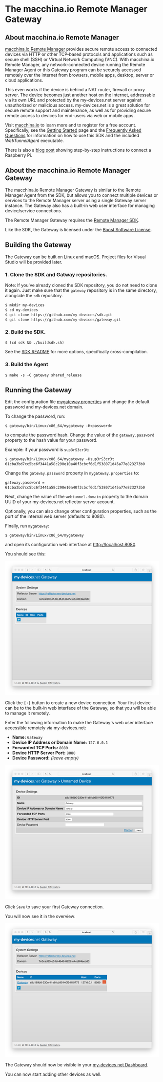 # The macchina.io Remote Manager Gateway

## About macchina.io Remote Manager

[macchina.io Remote Manager](https://macchina.io/remote.html) provides secure remote access to connected devices
via HTTP or other TCP-based protocols and applications such as secure shell (SSH) or
Virtual Network Computing (VNC). With macchina.io Remote Manager, any network-connected device
running the Remote Manager Agent or this Gateway program can be securely accessed remotely over the
internet from browsers, mobile apps, desktop, server or cloud applications.

This even works if the device is behind a NAT router, firewall or proxy server.
The device becomes just another host on the internet, addressable via its own URL and
protected by the my-devices.net server against unauthorized or malicious access.
my-devices.net is a great solution for secure remote support and maintenance,
as well as for providing secure remote access to devices for end-users via web or
mobile apps.

Visit [macchina.io](https://macchina.io/remote.html) to learn more and to register for a free account.
Specifically, see the [Getting Started](https://macchina.io/remote.html#signup) page and the
[Frequently Asked Questions](https://macchina.io/remote_faq.html) for
information on how to use this SDK and the included *WebTunnelAgent* executable.

There is also a [blog post](https://macchina.io/blog/?p=257) showing step-by-step instructions to connect a Raspberry Pi.


## About the macchina.io Remote Manager Gateway

The macchina.io Remote Manager Gateway is similar to the Remote Manager Agent from the SDK, but allows you to
connect multiple devices or services to the Remote Manager server using
a single Gateway server instance. The Gateway also has a built-in web user interface
for managing device/service connections.

The Remote Manager Gateway requires the [Remote Manager SDK](https://github.com/my-devices/sdk).

Like the SDK, the Gateway is licensed under the [Boost Software License](https://spdx.org/licenses/BSL-1.0).


## Building the Gateway

The Gateway can be built on Linux and macOS. Project files for Visual Studio will be
provided later.

### 1. Clone the SDK and Gatway repositories.

Note: If you've already cloned the SDK repository, you do not need to clone it again. Just make sure
that the `gateway` repository is in the same directory, alongside the `sdk` repository.

```
$ mkdir my-devices
$ cd my-devices
$ git clone https://github.com/my-devices/sdk.git
$ git clone https://github.com/my-devices/gateway.git
```

### 2. Build the SDK.

```
$ (cd sdk && ./buildsdk.sh)
```

See the [SDK README](https://github.com/my-devices/sdk/blob/master/README.md) for
more options, specifically cross-compilation.

### 3. Build the Agent

```
$ make -s -C gateway shared_release
```

## Running the Gateway

Edit the configuration file [mygateway.properties](mygateway.properties) and change the default password
and my-devices.net domain.

To change the password, run:

```
$ gateway/bin/Linux/x86_64/mygateway -H<password>
```

to compute the password hash. Change the value of the `gateway.password` property
to the hash value for your password.

Example: if your password is `sup3rS3cr3t`:

```
$ gateway/bin/Linux/x86_64/mygateway -Hsup3rS3cr3t
61cba3bd7cc5bc6f3441a58c290e10a40f3cbcf6d1f538071d45a77e823273b0
```

Change the `gateway.password` property in `mygateway.properties` to:

```
gateway.password = 61cba3bd7cc5bc6f3441a58c290e10a40f3cbcf6d1f538071d45a77e823273b0
```

Next, change the value of the `webtunnel.domain` property to the domain UUID of your
my-devices.net reflector server account.

Optionally, you can also change other configuration properties, such as the
port of the internal web server (defaults to 8080).

Finally, run `mygateway`:

```
$ gateway/bin/Linux/x86_64/mygateway
```

and open its configuration web interface at
[http://localhost:8080](http://localhost:8080).

You should see this:

![Gateway Web User Interface - First Start][browser1]

Click the `[+]` button to create a new device connection. Your first device
can be to the built-in web interface of the Gateway, so that you will be able
to manage it remotely.

Enter the following information to make the Gateway's web user interface accessible remotely
via my-devices.net:

  - **Name:** `Gateway`
  - **Device IP Address or Domain Name:** `127.0.0.1`
  - **Forwarded TCP Ports:** `8080`
  - **Device HTTP Server Port:** `8080`
  - **Device Password:** *(leave empty)*

![Gateway Web User Interface - Add Device][browser2]

Click `Save` to save your first Gateway connection.

You will now see it in the overview:

![Gateway Web User Interface - Device Added][browser3]

The Gateway should now be visible in your [my-devices.net Dashboard](https://reflector.my-devices.net).

You can now start adding other devices as well.


[browser1]: doc/images/browser1.png "Gateway Web User Interface - First Start"
[browser2]: doc/images/browser2.png "Gateway Web User Interface - Add Device"
[browser3]: doc/images/browser3.png "Gateway Web User Interface - Device Added"
